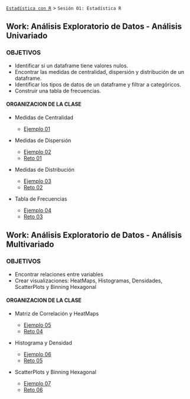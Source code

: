 [`Estadística con R`](../Readme.md) > `Sesión 01: Estadística R`

## Work: Análisis Exploratorio de Datos - Análisis Univariado

### OBJETIVOS 
- Identificar si un dataframe tiene valores nulos.
- Encontrar las medidas de centralidad, dispersión y distribución de un dataframe.  
- Identificar los tipos de datos de un dataframe y filtrar a categóricos.  
- Construir una tabla de frecuencias.  

#### ORGANIZACION DE LA CLASE 

- Medidas de Centralidad
	- [Ejemplo 01](Ejemplo-01)

- Medidas de Dispersión
	- [Ejemplo 02](Ejemplo-02)
	- [Reto 01](Reto-01)

- Medidas de Distribución
	- [Ejemplo 03](Ejemplo-03)
	- [Reto 02](Reto-02)

- Tabla de Frecuencias
	- [Ejemplo 04](Ejemplo-04)
	- [Reto 03](Reto-03)

## Work: Análisis Exploratorio de Datos - Análisis Multivariado

### OBJETIVOS 
- Encontrar relaciones entre variables
- Crear visualizaciones: HeatMaps, Histogramas, Densidades, ScatterPlots y Binning Hexagonal

#### ORGANIZACION DE LA CLASE 

- Matriz de Correlación y HeatMaps
	- [Ejemplo 05](Ejemplo-05)
	- [Reto 04](Reto-04)

- Histograma y Densidad
	- [Ejemplo 06](Ejemplo-06)
	- [Reto 05](Reto-05)

- ScatterPlots y Binning Hexagonal
	- [Ejemplo 07](Ejemplo-07)
	- [Reto 06](Reto-06)
